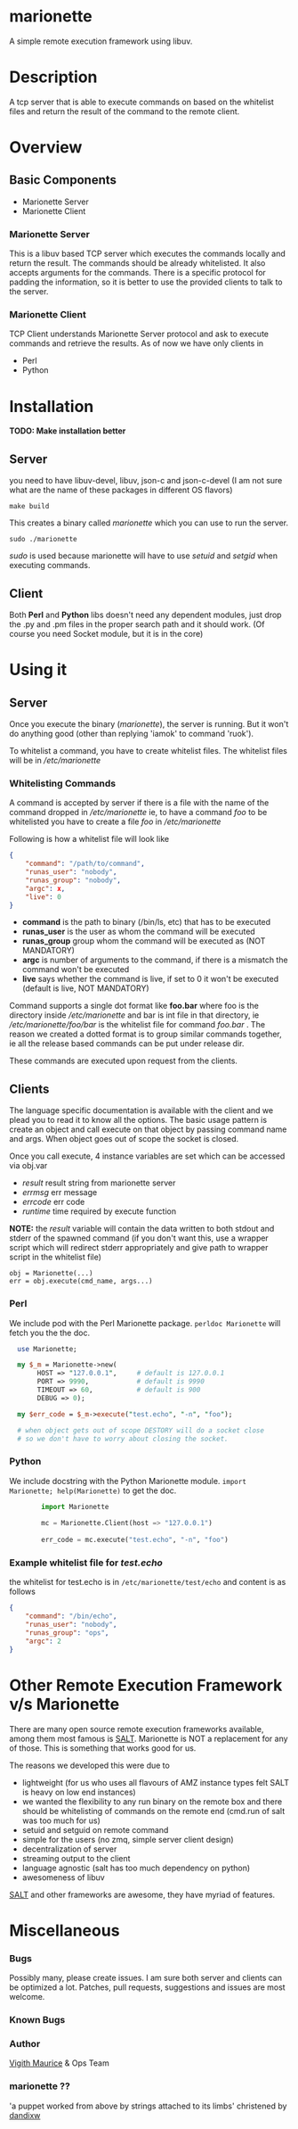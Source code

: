 marionette
==========

A simple remote execution framework using libuv.

# Description

A tcp server that is able to execute commands on based on the whitelist files and return the result of the command to the remote client.

# Overview

## Basic Components

  * Marionette Server
  * Marionette Client
  
### Marionette Server

This is a libuv based TCP server which executes the commands locally and return the result. The commands should be already whitelisted. It also accepts arguments for the commands. There is a specific protocol for padding the information, so it is better to use the provided clients to talk to the server.

### Marionette Client

TCP Client understands Marionette Server protocol and ask to execute commands and retrieve the results. As of now we have only clients in 

 - Perl
 - Python

# Installation

**TODO: Make installation better**

## Server

you need to have libuv-devel, libuv, json-c and json-c-devel (I am not sure what are the name of these packages in different OS flavors)

```make build```

This creates a binary called _marionette_ which you can use to run the server.

```sudo ./marionette```
 
_sudo_ is used because marionette will have to use _setuid_ and _setgid_ when executing commands.

## Client

Both **Perl** and **Python** libs doesn't need any dependent modules, just drop the .py and .pm files in the proper search path and it should work. (Of course you need Socket module, but it is in the core)

# Using it

## Server

Once you execute the binary (_marionette_), the server is running. But it won't do anything good (other than replying 'iamok' to command 'ruok').

To whitelist a command, you have to create whitelist files. The whitelist files will be in _/etc/marionette_

### Whitelisting Commands

A command is accepted by server if there is a file with the name of the command dropped in _/etc/marionette_ ie, to have a command *foo* to be whitelisted you have to create a file _foo_ in _/etc/marionette_

Following is how a whitelist file will look like

```json
{
    "command": "/path/to/command",
    "runas_user": "nobody",
    "runas_group": "nobody",
    "argc": x,
    "live": 0
}
```

  - **command** is the path to binary (/bin/ls, etc) that has to be executed
  - **runas_user** is the user as whom the command will be executed
  - **runas_group** group whom the command will be executed as (NOT MANDATORY)
  - **argc** is number of arguments to the command, if there is a mismatch the command won't be executed
  - **live** says whether the command is live, if set to 0 it won't be executed (default is live, NOT MANDATORY)

Command supports a single dot format like **foo.bar** where foo is the directory inside _/etc/marionette_ and bar is int file in that directory, ie _/etc/marionette/foo/bar_ is the whitelist file for command _foo.bar_ . The reason we created a dotted format is to group similar commands together, ie all the release based commands can be put under release dir.

These commands are executed upon request from the clients.

## Clients

The language specific documentation is available with the client and we plead you to read it to know all the options. The basic usage pattern is create an object and call execute on that object by passing command name and args. When object goes out of scope the socket is closed. 

Once you call execute, 4 instance variables are set which can be accessed via obj.var
  - _result_   result string from marionette server
  - _errmsg_   err message
  - _errcode_  err code
  - _runtime_  time required by execute function

**NOTE:** the _result_ variable will contain the data written to both stdout and stderr of the spawned command (if you don't want this, use a wrapper script which will redirect stderr appropriately and give path to wrapper script in the whitelist file)

```
obj = Marionette(...)
err = obj.execute(cmd_name, args...)
```

### Perl

We include pod with the Perl Marionette package. ```perldoc Marionette``` will fetch you the the doc.

```perl
  use Marionette;

  my $_m = Marionette->new(
       HOST => "127.0.0.1",     # default is 127.0.0.1
       PORT => 9990,            # default is 9990
       TIMEOUT => 60,           # default is 900
       DEBUG => 0);

  my $err_code = $_m->execute("test.echo", "-n", "foo");

  # when object gets out of scope DESTORY will do a socket close
  # so we don't have to worry about closing the socket.
```

### Python

We include docstring with the Python Marionette module. ```import Marionette; help(Marionette)``` to get the doc.

```python
        import Marionette
        
        mc = Marionette.Client(host => "127.0.0.1")
        
        err_code = mc.execute("test.echo", "-n", "foo")
```

### Example whitelist file for _test.echo_

the whitelist for test.echo is in ```/etc/marionette/test/echo``` and content is as follows

```json
{
    "command": "/bin/echo",
    "runas_user": "nobody",
    "runas_group": "ops",
    "argc": 2
}
```

# Other Remote Execution Framework v/s Marionette

There are many open source remote execution frameworks available, among them most famous is [SALT](http://www.saltstack.com/). Marionette is NOT a replacement for any of those. This is something that works good for us.

The reasons we developed this were due to

  - lightweight (for us who uses all flavours of AMZ instance types felt SALT is heavy on low end instances)
  - we wanted the flexibility to any run binary on the remote box and there should be whitelisting of commands on the remote end (cmd.run of salt was too much for us)
  - setuid and setguid on remote command
  - simple for the users (no zmq, simple server client design)
  - decentralization of server
  - streaming output to the client
  - language agnostic (salt has too much dependency on python)
  - awesomeness of libuv

[SALT](http://www.saltstack.com/) and other frameworks are awesome, they have myriad of features.
  
# Miscellaneous

### Bugs
Possibly many, please create issues. I am sure both server and clients can be optimized a lot. Patches, pull requests, suggestions and issues are most welcome.

### Known Bugs

### Author

[Vigith Maurice](https://github.com/vigith) & Ops Team

### marionette ??

'a puppet worked from above by strings attached to its limbs' christened by [dandixw](https://github.com/dandixw)

 
